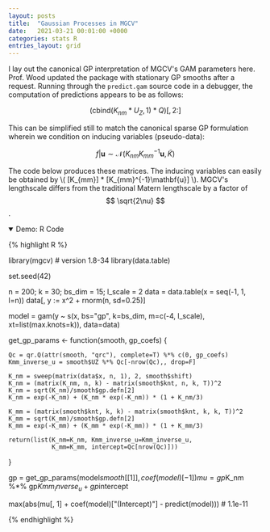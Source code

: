 ```yaml
---
layout: posts
title:  "Gaussian Processes in MGCV"
date:   2021-03-21 00:01:00 +0000
categories: stats R
entries_layout: grid
---
```


I lay out the canonical GP interpretation of MGCV's GAM parameters here. Prof. Wood updated the package with stationary GP smooths after a request. Running through the `predict.gam` source code in a debugger, the computation of predictions appears to be as follows:

$$ (\text{cbind}(K_{nm} * U_Z, 1) * Q)[, 2:] $$

This can be simplified still to match the canonical sparse GP formulation wherein we condition on inducing variables (pseudo-data):

$$ f|\mathbf{u} \sim \mathcal N (K_{nm}K_{mm}^{-1}\mathbf{u}, \tilde{K}) $$

The code below produces these matrices. The inducing variables can easily be obtained by \\( [K_{mm}] * [K_{mm}^{-1}\mathbf{u}] \\). MGCV's lengthscale differs from the traditional Matern lengthscale by a factor of $$ \sqrt{2\nu} $$.

<details open>
<summary> Demo: R Code </summary>

{% highlight R %}

library(mgcv) # version 1.8-34
library(data.table)

set.seed(42)

n = 200; k = 30; bs_dim = 15; l_scale = 2
data = data.table(x = seq(-1, 1, l=n))
data[, y := x^2 + rnorm(n, sd=0.25)]

model = gam(y ~ s(x, bs="gp", k=bs_dim, m=c(-4, l_scale),
                     xt=list(max.knots=k)), data=data)

get_gp_params <- function(smooth, gp_coefs) {

    Qc = qr.Q(attr(smooth, "qrc"), complete=T) %*% c(0, gp_coefs)
    Kmm_inverse_u = smooth$UZ %*% Qc[-nrow(Qc),, drop=F]

    K_nm = sweep(matrix(data$x, n, 1), 2, smooth$shift)
    K_nm = (matrix(K_nm, n, k) - matrix(smooth$knt, n, k, T))^2
    K_nm = sqrt(K_nm)/smooth$gp.defn[2]
    K_nm = exp(-K_nm) + (K_nm * exp(-K_nm)) * (1 + K_nm/3)

    K_mm = (matrix(smooth$knt, k, k) - matrix(smooth$knt, k, k, T))^2
    K_mm = sqrt(K_mm)/smooth$gp.defn[2]
    K_mm = exp(-K_mm) + (K_mm * exp(-K_mm)) * (1 + K_mm/3)

    return(list(K_nm=K_nm, Kmm_inverse_u=Kmm_inverse_u,
                K_mm=K_mm, intercept=Qc[nrow(Qc)]))
}

gp = get_gp_params(model$smooth[[1]], coef(model)[-1])
mu = gp$K_nm %*% gp$Kmm_inverse_u + gp$intercept

max(abs(mu[, 1] + coef(model)["(Intercept)"] - predict(model))) # 1.1e-11

{% endhighlight %}

</details> <br>
